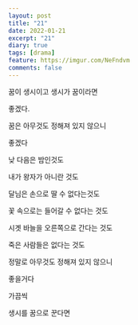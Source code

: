 ```yaml
---
layout: post
title: "21"
date: 2022-01-21
excerpt: "21"
diary: true
tags: [drama]
feature: https://imgur.com/NeFndvm
comments: false
---
```


꿈이 생시이고 생시가 꿈이라면

좋겠다.

꿈은 아무것도 정해져 있지 않으니

좋겠다

낮 다음은 밤인것도

내가 왕자가 아니란 것도

달님은 손으로 딸 수 없다는것도

꽃 속으로는 들어갈 수 없다는 것도

시곗 바늘을 오른쪽으로 간다는 것도

죽은 사람들은 없다는 것도

정말로 아무것도 정해져 있지 않으니

좋을거다

가끔씩

생시를 꿈으로 꾼다면

